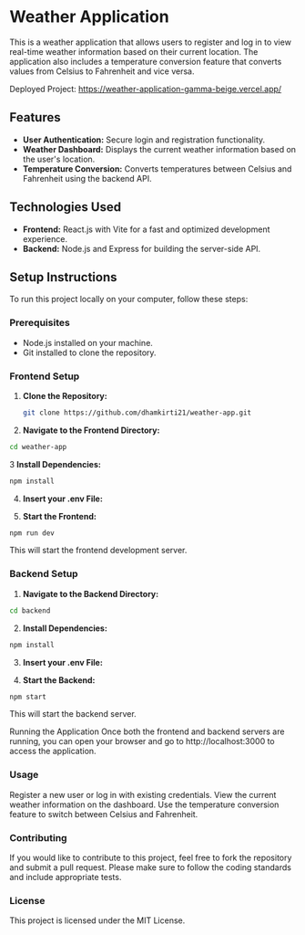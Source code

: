 # Weather Application

This is a weather application that allows users to register and log in to view real-time weather information based on their current location. The application also includes a temperature conversion feature that converts values from Celsius to Fahrenheit and vice versa.

Deployed Project: https://weather-application-gamma-beige.vercel.app/

## Features

- **User Authentication:** Secure login and registration functionality.
- **Weather Dashboard:** Displays the current weather information based on the user's location.
- **Temperature Conversion:** Converts temperatures between Celsius and Fahrenheit using the backend API.

## Technologies Used

- **Frontend:** React.js with Vite for a fast and optimized development experience.
- **Backend:** Node.js and Express for building the server-side API.

## Setup Instructions

To run this project locally on your computer, follow these steps:

### Prerequisites

- Node.js installed on your machine.
- Git installed to clone the repository.

### Frontend Setup

1. **Clone the Repository:**

   ```bash
   git clone https://github.com/dhamkirti21/weather-app.git

   
2. **Navigate to the Frontend Directory:**

```bash
cd weather-app
```

3 **Install Dependencies:**

```bash
npm install
```

4. **Insert your .env File:**

5. **Start the Frontend:**

```bash
npm run dev
```

This will start the frontend development server.

### Backend Setup

1. **Navigate to the Backend Directory:**

```bash
cd backend
```

2. **Install Dependencies:**

```bash
npm install
```

3. **Insert your .env File:**

4. **Start the Backend:**

```bash
npm start
```

This will start the backend server.

Running the Application
Once both the frontend and backend servers are running, you can open your browser and go to http://localhost:3000 to access the application.

### Usage

Register a new user or log in with existing credentials.
View the current weather information on the dashboard.
Use the temperature conversion feature to switch between Celsius and Fahrenheit.

### Contributing
If you would like to contribute to this project, feel free to fork the repository and submit a pull request. Please make sure to follow the coding standards and include appropriate tests.

### License
This project is licensed under the MIT License.

